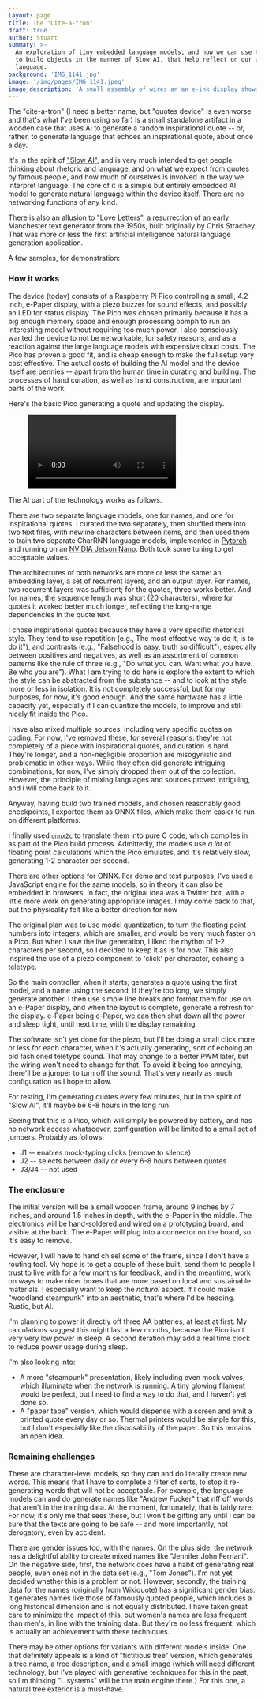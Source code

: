 ```yaml
---
layout: page
title: The "Cite-a-tron"
draft: true
author: Stuart
summary: >-
  An exploration of tiny embedded language models, and how we can use them
  to build objects in the manner of Slow AI, that help reflect on our use of
  language.
background: 'IMG_1141.jpg'
image: '/img/pages/IMG_1141.jpeg'
image_description: 'A small assembly of wires an an e-ink display showing an imaginary quotation'
---
```

<script>
import video from '$lib/assets/video/quotes.mp4';
import videoCaptions from '$lib/assets/video/quotes.captions.vtt';
</script>

The "cite-a-tron" (I need a better name, but "quotes device" is even worse and 
that's what I've been using so far) is a small standalone artifact in a wooden case that uses AI
to generate a random inspirational quote -- or, rather, to generate language that
echoes an inspirational quote, about once a day. 

It's in the spirit of 
["Slow AI"](https://morungos.com/2021/05/08/slow-ai/), and is very much intended 
to get people thinking about rhetoric and language, and on what we
expect from quotes by famous people, and how much of ourselves is involved
in the way we interpret language. The core of it is a simple but entirely
embedded AI model to generate natural language within the device itself. There
are no networking functions of any kind.

There is also an allusion to "Love Letters", a resurrection of an early Manchester
text generator from the 1950s, built originally by Chris Strachey. That was more or
less the first artificial intelligence natural language generation application.

A few samples, for demonstration:



### How it works

The device (today) consists of a Raspberry Pi Pico controlling a small, 4.2 inch, e-Paper
display, with a piezo buzzer for sound effects, and possibly an LED for status display. The
Pico was chosen primarily because it has a big enough memory space and enough
processing oomph to run an interesting model without requiring too much power. 
I also consciously wanted the device to not be networkable, for safety reasons, 
and as a reaction against the large language models with expensive cloud costs. 
The Pico has proven a good fit, and is cheap enough to make the full setup very
cost effective. The actual costs of building the AI model and the device itself are
pennies -- apart from the human time in curating and building. The processes of hand curation, as 
well as hand construction, are important parts of the work.

Here's the basic Pico generating a quote and updating the display.

<figure>
  <video controls="controls">
    <source src={ video }>
    <track
      default
      kind="captions"
      srclang="en"
      src={ videoCaptions } />
  </video>
</figure>

The AI part of the technology works as follows.

There are two separate language models, one for names, and one for inspirational
quotes. I curated the two separately, then shuffled them into two text files, 
with newline characters between items, and then used them to train two separate
CharRNN language models, implemented in [Pytorch](https://pytorch.org/) and running 
on an [NVIDIA Jetson Nano](https://developer.nvidia.com/embedded/jetson-nano-developer-kit).
Both took some tuning to get acceptable values. 

The architectures of both networks are more or less the same: an embedding layer, 
a set of recurrent layers, and an output layer. For names, two recurrent layers
was sufficient; for the quotes, three works better. And for names, the sequence
length was short (20 characters), where for quotes it worked better much longer,
reflecting the long-range dependencies in the quote text.

I chose inspirational quotes because they have a very specific rhetorical style. 
They tend to use repetition (e.g., The most effective way to do it, is to do it"), 
and contrasts (e.g., "Falsehood is easy, truth so difficult"), especially between
positives and negatives, as well as an assortment of common patterns like the
rule of three (e.g., "Do what you can. Want what you have. Be who you are"). What
I am trying to do here is explore the extent to which the style can be abstracted
from the substance -- and to look at the style more or less in isolation. It is not
completely successful, but for my purposes, for now, it's good enough. And the
same hardware has a little capacity yet, especially if I can quantize the models,
to improve and still nicely fit inside the Pico.

I have also mixed multiple sources, including very specific quotes on coding. For
now, I've removed these, for several reasons: they're not completely of a piece
with inspirational quotes, and curation is hard. They're longer, and a non-negligible
proportion are misogynistic and problematic in other ways. While they often did 
generate intriguing combinations, for now, I've simply dropped them out of the
collection. However, the principle of mixing languages and sources proved 
intriguing, and i will come back to it.

Anyway, having build two trained models, and chosen reasonably good checkpoints,
I exported them as ONNX files, which make them easier to run on different platforms.

I finally used [`onnx2c`](https://github.com/kraiskil/onnx2c) to translate them 
into pure C code, which compiles in as
part of the Pico build process. Admittedly, the models use *a lot* of floating
point calculations which the Pico emulates, and it's relatively slow, generating
1-2 character per second. 

There are other options for ONNX. For demo and test purposes, I've used a JavaScript
engine for the same models, so in theory it can also be embedded in browsers. In fact,
the original idea was a Twitter bot, with a little more work on generating appropriate
images. I may come back to that, but the physicality felt like a better direction for now

The original plan was to use model quantization, to turn the floating point numbers into
integers, which are smaller, and would be very much faster on a Pico. But when I 
saw the live generation, I liked the rhythm of 1-2 characters per second, so I 
decided to keep it as is for now. This also inspired the use of a piezo component
to 'click' per character, echoing a teletype.

So the main controller, when it starts, generates a quote using the first model, 
and a name using the second. If they're too long, we simply generate another. I then
use simple line breaks and format them for use on an e-Paper display, and when the
layout is complete, generate a refresh for the display. e-Paper being e-Paper, we
can then shut down all the power and sleep tight, until next time, with the 
display remaining.

The software isn't yet done for the piezo, but I'll be doing a small click more or
less for each character, when it's actually generating, sort of echoing an old
fashioned teletype sound. That may change to a better PWM later, but the wiring won't
need to change for that. To avoid it being too annoying, there'll be a jumper to 
turn off the sound. That's very nearly as much configuration as I hope to allow.

For testing, I'm generating quotes every few minutes, but in the spirit of "Slow AI",
it'll maybe be 6-8 hours in the long run. 

Seeing that this is a Pico, which will simply be powered by battery, and has no
network access whatsoever, configuration will be limited to a small set of 
jumpers. Probably as follows.

 - J1 -- enables mock-typing clicks (remove to silence)
 - J2 -- selects between daily or every 6-8 hours between quotes
 - J3/J4 -- not used

### The enclosure

The initial version will be a small wooden frame, around 9 inches by 7 inches, 
and around 1.5 inches in depth, with 
the e-Paper in the middle. The electronics will be hand-soldered and wired on a 
prototyping board, and visible at the back. The e-Paper will plug into a connector
on the board, so it's easy to remove. 

However, I will have to hand chisel some of the frame, since I don't have a
routing tool. My hope is to get a couple of these built, send them to people
I trust to live with for a few months for feedback, and in the meantime, work
on ways to make nicer boxes that are more based on local and sustainable 
materials. I especially want to keep the *natural* aspect. If I could 
make "woodland steampunk" into an aesthetic, that's where I'd be heading.
Rustic, but AI. 

I'm planning to power it directly off three AA batteries, at least at first. 
My calculations suggest this might last a few months, because the Pico isn't very
very low power in sleep. A second iteration may add a real time clock to reduce
power usage during sleep. 

I'm also looking into:

 - A more "steampunk" presentation, likely including even mock valves, which
   illuminate when the network is running. A tiny glowing filament would be 
   perfect, but I need to find a way to do that, and I haven't yet done so.
 - A "paper tape" version, which would dispense with a screen and emit a printed
   quote every day or so. Thermal printers would be simple for this, but I don't
   especially like the disposability of the paper. So this remains an open idea.


### Remaining challenges

These are character-level models, so they can and do literally create new words. 
This means that I have to complete a filter of sorts, to stop it re-generating
words that will not be acceptable. For example, the language models can and do generate
names like "Andrew Fucker" that riff off words that aren't in the training data. 
At the moment, fortunately, that is fairly rare. For now, it's only me that
sees these, but I won't be gifting any until I can be sure that the texts are going
to be safe -- and more importantly, not derogatory, even by accident. 

There are gender issues too, with the names. On the plus side, the network has a 
delightful ability to create mixed names like "Jennifer John Ferriani". On the 
negative side, first, the network does have a habit of generating real people, 
even ones not in the data set (e.g., "Tom Jones"). I'm not yet decided whether
this is a problem or not. However, secondly, the training data for the names 
(originally from Wikiquote) has a significant gender bias. It generates names 
like those of famously quoted people, which includes a long historical dimension 
and is not equally distributed. I have taken great care to minimize the impact of
this, but women's names are less frequent than men's, in line with the training
data. But they're no less frequent, which is actually an achievement with these
techniques.

There may be other options for variants with different models inside. One that
definitely appeals is a kind of "fictitious tree" version, which generates a
tree name, a tree description, and a small image (which will need different 
technology, but I've played with generative techniques for this in the past, so
I'm thinking "L systems" will be the main engine there.) For this one, a natural
tree exterior is a must-have. 

